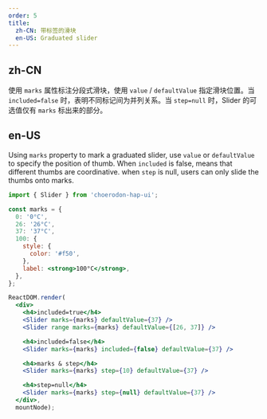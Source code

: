 ```yaml
---
order: 5
title:
  zh-CN: 带标签的滑块
  en-US: Graduated slider
---
```


## zh-CN

使用 `marks` 属性标注分段式滑块，使用 `value` / `defaultValue` 指定滑块位置。当 `included=false` 时，表明不同标记间为并列关系。当 `step=null` 时，Slider 的可选值仅有 `marks` 标出来的部分。

## en-US

Using `marks` property to mark a graduated slider, use `value` or `defaultValue` to specify the position of thumb.
When `included` is false, means that different thumbs are coordinative.
when `step` is null, users can only slide the thumbs onto marks.


````jsx
import { Slider } from 'choerodon-hap-ui';

const marks = {
  0: '0°C',
  26: '26°C',
  37: '37°C',
  100: {
    style: {
      color: '#f50',
    },
    label: <strong>100°C</strong>,
  },
};

ReactDOM.render(
  <div>
    <h4>included=true</h4>
    <Slider marks={marks} defaultValue={37} />
    <Slider range marks={marks} defaultValue={[26, 37]} />

    <h4>included=false</h4>
    <Slider marks={marks} included={false} defaultValue={37} />

    <h4>marks & step</h4>
    <Slider marks={marks} step={10} defaultValue={37} />

    <h4>step=null</h4>
    <Slider marks={marks} step={null} defaultValue={37} />
  </div>,
  mountNode);
````

<style>
#components-slider-demo-mark h4 {
  margin: 0 0 16px;
}
#components-slider-demo-mark .c7n-slider-with-marks {
  margin-bottom: 44px;
}
</style>
